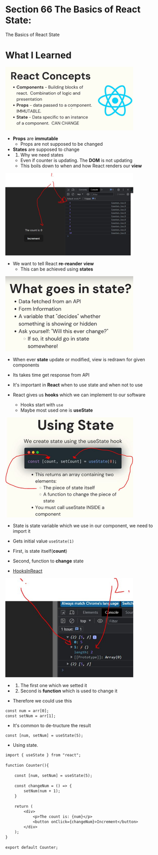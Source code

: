 # Section 66 The Basics of React State: 
 
The Basics of React State

# What I Learned

<img src="reactCompoments.JPG" alt="alt text" width="400"/>

- **Props** are **immutable**
    - Props are not supposed to be changed
- **States** are supposed to change
- 1. Why we need states
    - Even if counter is updating. The **DOM** is not updating
    - This boils down to when and how React renders our **view**

<img src="statesNeeds.JPG" alt="alt text" width="400"/>


- We want to tell React **re-reander** **view**
    - This can be achieved using **states**

<img src="whatGoesIntoState.JPG" alt="alt text" width="400"/>

- When ever **state** update or modified, view is redrawn for given components

- Its takes time get response from API

- It's important in **React** when to use state and when not to use

- React gives us **hooks** which we can implement to our software
    - Hooks start with `use` 
    - Maybe most used one is **useState**


<img src="usingState.JPG" alt="alt text" width="400"/>

- State is state variable which we use in our component, we need to import it
- Gets initial value `useState(1)`

- First, is state itself(**count**)
- Second, function to **change** state
- [HooksInReact](https://react.dev/reference/react/useState)

<img src="stateUsage.JPG" alt="alt text" width="400"/>

- 1. The first one which we setted it
- 2. Second is **function** which is used to change it

- Therefore we could use this

```
const num = arr[0];
const setNum = arr[1];
```
- It's common to de-tructure the result

```
const [num, setNum] = useState(5);
```

- Using state.

```
import { useState } from "react";

function Counter(){

    const [num, setNum] = useState(5);
        
    const changeNum = () => {
        setNum(num + 1);
    }

    return (
        <div>
            <p>The count is: {num}</p>
            <button onClick={changeNum}>Increment</button>
        </div>
    );
}

export default Counter;
```

